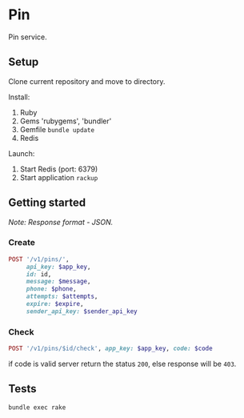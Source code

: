 # Pin
Pin service.

## Setup
Clone current repository and move to directory.

Install:

1. Ruby
2. Gems 'rubygems', 'bundler'
3. Gemfile ```bundle update```
3. Redis

Launch:

1. Start Redis (port: 6379)
2. Start application ```rackup```

## Getting started
*Note: Response format - JSON.*

### Create
```ruby
POST '/v1/pins/', 
     api_key: $app_key, 
     id: id, 
     message: $message, 
     phone: $phone, 
     attempts: $attempts, 
     expire: $expire, 
     sender_api_key: $sender_api_key
```

### Check
```ruby
POST '/v1/pins/$id/check', app_key: $app_key, code: $code
```

if code is valid server return the status ```200```, else response will be ```403```.

## Tests

```bundle exec rake```

